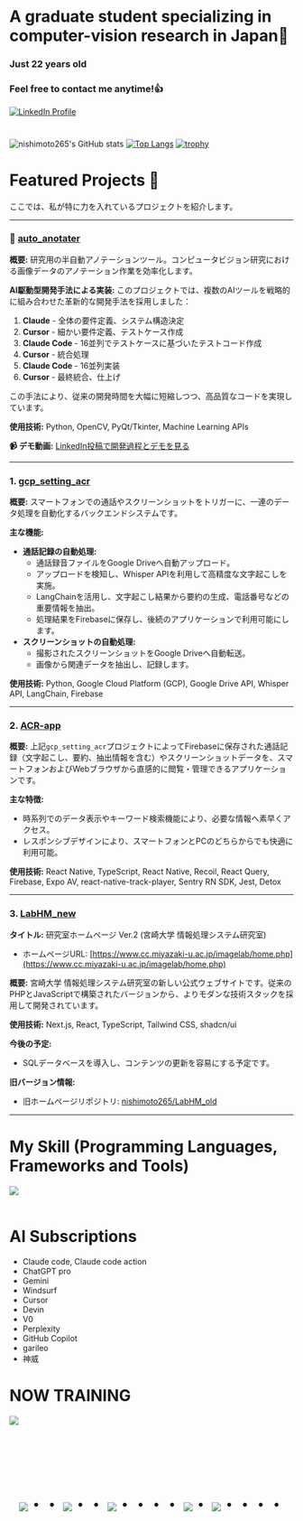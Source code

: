 # A graduate student specializing in computer-vision research in Japan👋
### Just 22 years old
### Feel free to contact me anytime!👍

<a href="https://www.linkedin.com/in/%E5%A4%A7%E5%9C%B0-%E8%A5%BF%E6%9C%AC-977a00352/" target="_blank">
  <img src="https://skillicons.dev/icons?i=linkedin" alt="LinkedIn Profile"/>
</a>

#
![nishimoto265's GitHub stats](https://github-readme-stats.vercel.app/api?username=nishimoto265&show_icons=true&theme=vue-dark&v=1)
[![Top Langs](https://github-readme-stats.vercel.app/api/top-langs/?username=nishimoto265&layout=compact&theme=vue-dark)](https://github.com/anuraghazra/github-readme-stats)
[![trophy](https://github-profile-trophy.vercel.app/?username=nishimoto265&theme=discord)](https://github.com/ryo-ma/github-profile-trophy)

# Featured Projects 🚀
ここでは、私が特に力を入れているプロジェクトを紹介します。

---

### 🤖 [auto_anotater](https://github.com/nishimoto265/auto_anotater)
**概要:** 研究用の半自動アノテーションツール。コンピュータビジョン研究における画像データのアノテーション作業を効率化します。

**AI駆動型開発手法による実装:**
このプロジェクトでは、複数のAIツールを戦略的に組み合わせた革新的な開発手法を採用しました：

1. **Claude** - 全体の要件定義、システム構造決定
2. **Cursor** - 細かい要件定義、テストケース作成  
3. **Claude Code** - 16並列でテストケースに基づいたテストコード作成
4. **Cursor** - 統合処理
5. **Claude Code** - 16並列実装
6. **Cursor** - 最終統合、仕上げ

この手法により、従来の開発時間を大幅に短縮しつつ、高品質なコードを実現しています。

**使用技術:** Python, OpenCV, PyQt/Tkinter, Machine Learning APIs

**📹 デモ動画:** [LinkedIn投稿で開発過程とデモを見る](https://www.linkedin.com/posts/%E5%A4%A7%E5%9C%B0-%E8%A5%BF%E6%9C%AC-977a00352_im-strictly-defining-requirements-and-writing-activity-7335287602310168577-1H0e?utm_source=share&utm_medium=member_desktop&rcm=ACoAAFgR3WsBAwWD1B6fNtqseYRMRuusJLHxhgA)

---

### 1. [gcp_setting_acr](https://github.com/nishimoto265/gcp_setting_acr)
**概要:** スマートフォンでの通話やスクリーンショットをトリガーに、一連のデータ処理を自動化するバックエンドシステムです。

**主な機能:**
* **通話記録の自動処理:**
    * 通話録音ファイルをGoogle Driveへ自動アップロード。
    * アップロードを検知し、Whisper APIを利用して高精度な文字起こしを実施。
    * LangChainを活用し、文字起こし結果から要約の生成、電話番号などの重要情報を抽出。
    * 処理結果をFirebaseに保存し、後続のアプリケーションで利用可能にします。
* **スクリーンショットの自動処理:**
    * 撮影されたスクリーンショットをGoogle Driveへ自動転送。
    * 画像から関連データを抽出し、記録します。

**使用技術:** Python, Google Cloud Platform (GCP), Google Drive API, Whisper API, LangChain, Firebase

---

### 2. [ACR-app](https://github.com/nishimoto265/ACR-app)
**概要:** 上記`gcp_setting_acr`プロジェクトによってFirebaseに保存された通話記録（文字起こし、要約、抽出情報を含む）やスクリーンショットデータを、スマートフォンおよびWebブラウザから直感的に閲覧・管理できるアプリケーションです。

**主な特徴:**
* 時系列でのデータ表示やキーワード検索機能により、必要な情報へ素早くアクセス。
* レスポンシブデザインにより、スマートフォンとPCのどちらからでも快適に利用可能。

**使用技術:** React Native, TypeScript, React Native, Recoil, React Query, Firebase, Expo AV, react-native-track-player, Sentry RN SDK, Jest, Detox

---

### 3. [LabHM_new](https://github.com/nishimoto265/LabHM_new)
**タイトル:** 研究室ホームページ Ver.2 (宮崎大学 情報処理システム研究室)
* ホームページURL: [https://www.cc.miyazaki-u.ac.jp/imagelab/home.php](https://www.cc.miyazaki-u.ac.jp/imagelab/home.php)

**概要:** 宮崎大学 情報処理システム研究室の新しい公式ウェブサイトです。従来のPHPとJavaScriptで構築されたバージョンから、よりモダンな技術スタックを採用して開発されています。

**使用技術:** Next.js, React, TypeScript, Tailwind CSS, shadcn/ui

**今後の予定:**
* SQLデータベースを導入し、コンテンツの更新を容易にする予定です。

**旧バージョン情報:**
* 旧ホームページリポジトリ: [nishimoto265/LabHM_old](https://github.com/nishimoto265/LabHM_old)

---

# My Skill (Programming Languages, Frameworks and Tools)
<img src="https://skillicons.dev/icons?i=python,html,css,js,typescript,firebase,react,next,github,vscode,docker,php,gcp" /> <br /><br />

# AI Subscriptions
- Claude code, Claude code action
- ChatGPT pro
- Gemini
- Windsurf
- Cursor
- Devin
- V0
- Perplexity
- GitHub Copilot
- garileo
- 神威

# NOW TRAINING
<img src="https://skillicons.dev/icons?i=typescript,firebase,react,github,gcp" /> <br /><br />

<br><br><br>
<div align="center">
    <h1>
        <img src="https://user-images.githubusercontent.com/44926913/175852850-3fb6c715-1856-41ff-8c1f-94ce3b03b458.gif">・・
        <img src="https://user-images.githubusercontent.com/44926913/175853109-f8850656-6704-4a8a-bee6-9aca154d929b.gif">・・
        <img src="https://user-images.githubusercontent.com/44926913/175853154-5449d974-975e-44a6-ab84-a86031265e40.gif">・・・・
        <img src="https://user-images.githubusercontent.com/44926913/175853109-f8850656-6704-4a8a-bee6-9aca154d929b.gif">・
        <img src="https://user-images.githubusercontent.com/44926913/175853154-5449d974-975e-44a6-ab84-a86031265e40.gif">・・・・
    </h1>
</div>
<br><br><br>
